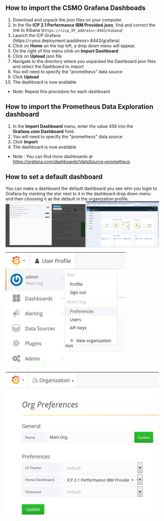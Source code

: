## How to import the CSMO Grafana Dashboads
 1) Download and unpack the json files on your computer. 
 2) In the file **ICP 2.1 Performance IBM Provided.json**, find and correct the link to Kibana (`https://<icp_IP_address>:8443/kibana`)
 3) Launch the ICP Grafana (https://<your.deployment.ipaddress>:8443/grafana)
 4) Click on **Home** on the top left, a drop down menu will appear.
 5) On the right of this menu clink on **Import Dashboard** 
 6) Click on **Upload** json file
 7) Navigate to the directory where you unpacked the Dashboard json files and select the Dashboard to import
 8) You will need to specify the "prometheus" data source 
 9) Click **Upload**
 10) The dashboard is now available

 + Note: Repeat this procedure for each dashboard

## How to import the Prometheus Data Exploration dashboard
  1) In the **Import Dashboard** menu, enter the value 456 into the **Grafana.com Dashboard** field.
  2) You will need to specify the "prometheus" data source
  3) Click **Import**
  4) The dashboard is now available

 + Note : You can find more dashboards at https://grafana.com/dashboards?dataSource=prometheus
 
## How to set a default dashboard
You can make a dashboard the default dashboard you see whn you login to Grafana by marking the star next to it in the dashboard drop down menu and then choosing it as the default in the organization profile.
![Dashboard Stars](images/dashboard-stars.png)

![org-menu](images/menu-orgpref.png)

![org-pref](images/orgpref.png)
